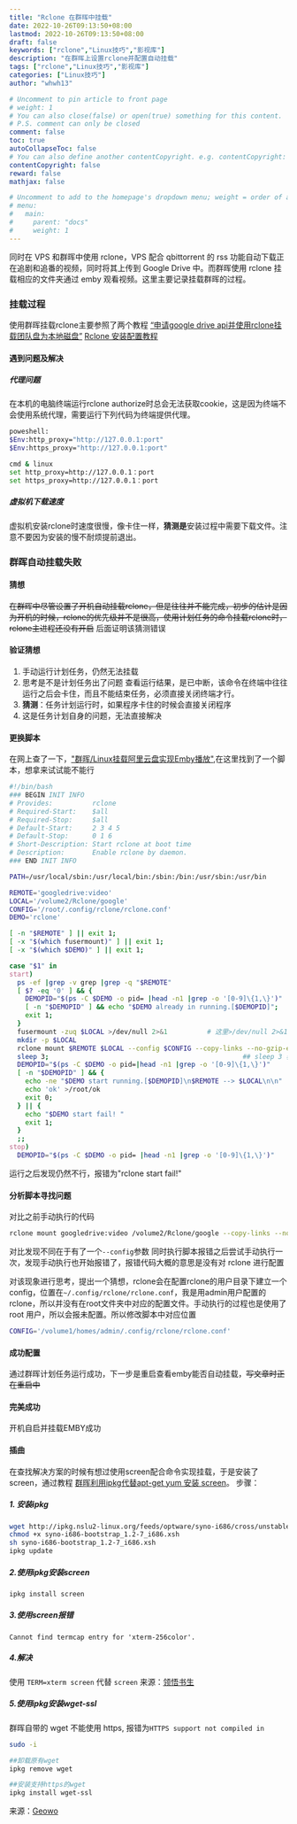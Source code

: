 ```yaml
---
title: "Rclone 在群晖中挂载"
date: 2022-10-26T09:13:50+08:00
lastmod: 2022-10-26T09:13:50+08:00
draft: false
keywords: ["rclone","Linux技巧","影视库"]
description: "在群晖上设置rclone并配置自动挂载"
tags: ["rclone","Linux技巧","影视库"]
categories: ["Linux技巧"]
author: "whwh13"

# Uncomment to pin article to front page
# weight: 1
# You can also close(false) or open(true) something for this content.
# P.S. comment can only be closed
comment: false
toc: true
autoCollapseToc: false
# You can also define another contentCopyright. e.g. contentCopyright: "This is another copyright."
contentCopyright: false
reward: false
mathjax: false

# Uncomment to add to the homepage's dropdown menu; weight = order of article
# menu:
#   main:
#     parent: "docs"
#     weight: 1
---
```

同时在 VPS 和群晖中使用 rclone，VPS 配合 qbittorrent 的 rss 功能自动下载正在追剧和追番的视频，同时将其上传到 Google Drive 中。而群晖使用 rclone 挂载相应的文件夹通过 emby 观看视频。这里主要记录挂载群晖的过程。

### 挂载过程

使用群晖挂载rclone主要参照了两个教程
 [“申请google drive api并使用rclone挂载团队盘为本地磁盘”](https://blog.csdn.net/diqiudq/article/details/126070602)
[Rclone 安装配置教程](https://www.bilibili.com/read/cv16130034)

#### 遇到问题及解决

##### 代理问题

在本机的电脑终端运行rclone authorize时总会无法获取cookie，这是因为终端不会使用系统代理，需要运行下列代码为终端提供代理。

```sh
poweshell:
$Env:http_proxy="http://127.0.0.1:port"
$Env:https_proxy="http://127.0.0.1:port"

cmd & linux
set http_proxy=http://127.0.0.1：port
set https_proxy=http://127.0.0.1：port
```

##### 虚拟机下载速度

虚拟机安装rclone时速度很慢，像卡住一样，**猜测是**安装过程中需要下载文件。注意不要因为安装的慢不耐烦提前退出。

<!--more-->

### 群晖自动挂载失败

#### 猜想

~~在群晖中尽管设置了开机自动挂载rclone，但是往往并不能完成，初步的估计是因为开机的时候，rclone的优先级并不是很高，使用计划任务的命令挂载rclone时，rclone主进程还没有开启~~
后面证明该猜测错误

#### 验证猜想

1. 手动运行计划任务，仍然无法挂载
2. 思考是不是计划任务出了问题
查看运行结果，是已中断，该命令在终端中往往运行之后会卡住，而且不能结束任务，必须直接关闭终端才行。
3. **猜测**：任务计划运行时，如果程序卡住的时候会直接关闭程序
4. 这是任务计划自身的问题，无法直接解决

#### 更换脚本

在网上查了一下，["群晖/Linux挂载阿里云盘实现Emby播放"](https://zhuanlan.zhihu.com/p/400651565),在这里找到了一个脚本，想拿来试试能不能行

```sh
#!/bin/bash
### BEGIN INIT INFO
# Provides:          rclone
# Required-Start:    $all
# Required-Stop:     $all
# Default-Start:     2 3 4 5
# Default-Stop:      0 1 6
# Short-Description: Start rclone at boot time
# Description:       Enable rclone by daemon.
### END INIT INFO

PATH=/usr/local/sbin:/usr/local/bin:/sbin:/bin:/usr/sbin:/usr/bin

REMOTE='googledrive:video'
LOCAL='/volume2/Rclone/google'
CONFIG='/root/.config/rclone/rclone.conf'
DEMO='rclone'

[ -n "$REMOTE" ] || exit 1;
[ -x "$(which fusermount)" ] || exit 1;
[ -x "$(which $DEMO)" ] || exit 1;

case "$1" in
start)
  ps -ef |grep -v grep |grep -q "$REMOTE"
  [ $? -eq '0' ] && {
    DEMOPID="$(ps -C $DEMO -o pid= |head -n1 |grep -o '[0-9]\{1,\}')"
    [ -n "$DEMOPID" ] && echo "$DEMO already in running.[$DEMOPID]";
    exit 1;
  }
  fusermount -zuq $LOCAL >/dev/null 2>&1          # 这里>/dev/null 2>&1意思是把输出全部丢弃
  mkdir -p $LOCAL
  rclone mount $REMOTE $LOCAL --config $CONFIG --copy-links --no-gzip-encoding --no-check-certificate --allow-other --allow-non-empty --umask 000 >/dev/null 2>&1 &
  sleep 3;                                                 ## sleep 3 表示暂停三秒再执行下一个任务
  DEMOPID="$(ps -C $DEMO -o pid=|head -n1 |grep -o '[0-9]\{1,\}')"
  [ -n "$DEMOPID" ] && {                                                              # -n 表示如果字符串长度不为0，返回true
    echo -ne "$DEMO start running.[$DEMOPID]\n$REMOTE --> $LOCAL\n\n"
    echo 'ok' >/root/ok
    exit 0;
  } || {
    echo "$DEMO start fail! "
    exit 1;
  }
  ;;
stop)
  DEMOPID="$(ps -C $DEMO -o pid= |head -n1 |grep -o '[0-9]\{1,\}')"
```

运行之后发现仍然不行，报错为"rclone start fail!"

#### 分析脚本寻找问题

对比之前手动执行的代码

```sh
rclone mount googledrive:video /volume2/Rclone/google --copy-links --no-gzip-encoding --no-check-certificate --allow-other --allow-non-empty --umask 000
```

对比发现不同在于有了一个`--config`参数
同时执行脚本报错之后尝试手动执行一次，发现手动执行也开始报错了，报错代码大概的意思是没有对 rclone 进行配置

对该现象进行思考，提出一个猜想，rclone会在配置rclone的用户目录下建立一个config，位置在`~/.config/rclone/rclone.conf`，我是用admin用户配置的rclone，所以并没有在root文件夹中对应的配置文件。手动执行的过程也是使用了 root 用户，所以会报未配置。所以修改脚本中对应位置

```sh
CONFIG='/volume1/homes/admin/.config/rclone/rclone.conf'
```

#### 成功配置

通过群晖计划任务运行成功，下一步是重启查看emby能否自动挂载，~~写文章时正在重启中~~

#### 完美成功

开机自启并挂载EMBY成功

#### 插曲

在查找解决方案的时候有想过使用screen配合命令实现挂载，于是安装了screen，通过教程 [群晖利用ipkg代替apt-get yum 安装 screen](https://lil.cx/527.html)。
步骤：

##### 1. 安装ipkg

```sh
wget http://ipkg.nslu2-linux.org/feeds/optware/syno-i686/cross/unstable/syno-i686-bootstrap_1.2-7_i686.xsh
chmod +x syno-i686-bootstrap_1.2-7_i686.xsh
sh syno-i686-bootstrap_1.2-7_i686.xsh
ipkg update
```

##### 2.使用ipkg安装screen

```sh
ipkg install screen
```

##### 3.使用screen报错

```er
Cannot find termcap entry for 'xterm-256color'.
```

##### 4.解决

使用 `TERM=xterm screen` 代替 `screen`
来源：[领悟书生](https://m.656463.com/wenda/Unixpmsycxcwzbdxterm256colordter_95)

##### 5.使用ipkg安装wget-ssl

群晖自带的 wget 不能使用 https, 报错为`HTTPS support not compiled in`

```sh
sudo -i

##卸载原有wget
ipkg remove wget

##安装支持https的wget
ipkg install wget-ssl
```

来源：[Geowo](https://www.cnblogs.com/geowo/p/14941705.html)
